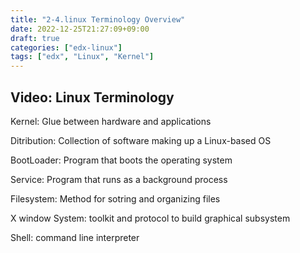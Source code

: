 ```yaml
---
title: "2-4.linux Terminology Overview"
date: 2022-12-25T21:27:09+09:00
draft: true
categories: ["edx-linux"]
tags: ["edx", "Linux", "Kernel"]
---
```


## Video: Linux Terminology

Kernel: Glue between hardware and applications

Ditribution: Collection of software making up a Linux-based OS

BootLoader: Program that boots the operating system

Service: Program that runs as a background process

Filesystem: Method for sotring and organizing files

X window System: toolkit and protocol to build graphical subsystem

Shell: command line interpreter

